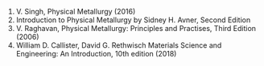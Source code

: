 1.	V. Singh, Physical Metallurgy (2016)<br>
2.	Introduction to Physical Metallurgy by Sidney H. Avner, Second Edition<br>
3.	V. Raghavan, Physical Metallurgy: Principles and Practises, Third Edition (2006)<br>
4.	William D. Callister, David G. Rethwisch Materials Science and Engineering: An Introduction, 10th edition (2018) 
